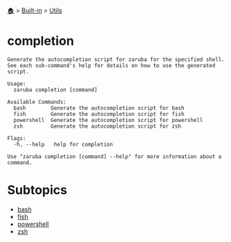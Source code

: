 <!--startTocHeader-->
[🏠](../../../README.md) > [Built-in](../../README.md) > [Utils](../README.md)
# completion
<!--endTocHeader-->

```
Generate the autocompletion script for zaruba for the specified shell.
See each sub-command's help for details on how to use the generated script.

Usage:
  zaruba completion [command]

Available Commands:
  bash        Generate the autocompletion script for bash
  fish        Generate the autocompletion script for fish
  powershell  Generate the autocompletion script for powershell
  zsh         Generate the autocompletion script for zsh

Flags:
  -h, --help   help for completion

Use "zaruba completion [command] --help" for more information about a command.

```

# Subtopics
<!--startTocSubtopic-->
- [bash](bash.md)
- [fish](fish.md)
- [powershell](powershell.md)
- [zsh](zsh.md)
<!--endTocSubtopic-->